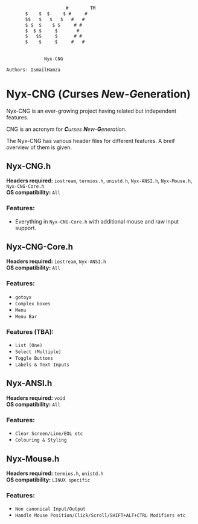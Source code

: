 ```abc
                      #        TM
       $    $  $     $ #     #
       $$   $   $   $   #   #
       $ $  $    $ $     # #
       $  $ $     $       #
       $   $$     $      # #
       $    $     $     #   #
  
  
              Nyx-CNG

Authors: IsmailHamza
```
# Nyx-CNG (*C*urses *N*ew-*G*eneration)
Nyx-CNG is an ever-growing project having related but independent features.

CNG is an acronym for _**C**urses **N**ew-**G**eneration._

The Nyx-CNG has various header files for different features. A breif overview of them is given.

## Nyx-CNG.h
**Headers required:**  `iostream`, `termios.h`, `unistd.h`, `Nyx-ANSI.h`, `Nyx-Mouse.h`, `Nyx-CNG-Core.h`  
**OS compatibility:** `All`  
### Features:
- Everything in `Nyx-CNG-Core.h` with additional mouse and raw input support.

## Nyx-CNG-Core.h
**Headers required:** `iostream`, `Nyx-ANSI.h`  
**OS compatibility:** `All`  
### Features:
- `gotoyx`
- `Complex boxes`
- `Menu`
- `Menu Bar`

### Features (TBA):
- `List (One)`
- `Select (Multiple)`
- `Toggle Buttons`
- `Labels & Text Inputs`

## Nyx-ANSI.h
**Headers required:** `void`  
**OS compatibility:** `All`  
### Features:
- `Clear Screen/Line/EOL etc`
- `Colouring & Styling`


## Nyx-Mouse.h
**Headers required:** `termios.h`, `unistd.h`  
**OS compatibility:** `LINUX specific`  
### Features:
- `Non canonical Input/Output`
- `Handle Mouse Position/Click/Scroll/SHIFT+ALT+CTRL Modifiers etc`